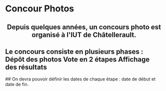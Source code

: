 # Concour Photos

## <p align=center>Depuis quelques années, un concours photo est organisé à l'IUT de Châtellerault.<br> 
## Le concours consiste en plusieurs phases : Dépôt des photos Vote en 2 étapes Affichage des résultats<br>
## On devra pouvoir définir les dates de chaque étape : date de début et date de fin. </p>
